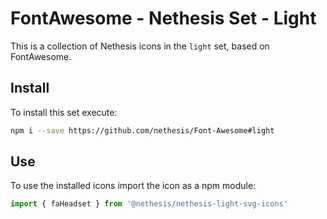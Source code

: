 # FontAwesome - Nethesis Set - Light
This is a collection of Nethesis icons in the `light` set, based on FontAwesome.

## Install
To install this set execute:
```bash
npm i --save https://github.com/nethesis/Font-Awesome#light
```

## Use
To use the installed icons import the icon as a npm module:
```javascript
import { faHeadset } from '@nethesis/nethesis-light-svg-icons'
```
